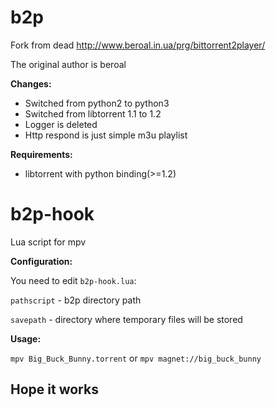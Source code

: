 # b2p
Fork from dead http://www.beroal.in.ua/prg/bittorrent2player/

The original author is beroal 


<b>Changes:</b>

<ul>
<li>Switched from python2 to python3</li>
<li>Switched from libtorrent 1.1 to 1.2</li>
<li>Logger is deleted</li>
<li>Http respond is just simple m3u playlist</li>
</ul>

<b>Requirements:</b>
<ul>
<li>libtorrent with python binding(>=1.2)</li>
</ul>


# b2p-hook

Lua script for mpv 

<b>Configuration: </b>

You need to edit `b2p-hook.lua`:

`pathscript` - b2p directory path

`savepath` - directory where temporary files will be stored 


 

<b>Usage:</b>

`mpv Big_Buck_Bunny.torrent` or `mpv magnet://big_buck_bunny`


## Hope it works
